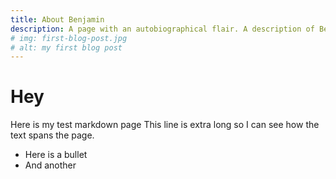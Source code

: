 ```yaml
---
title: About Benjamin
description: A page with an autobiographical flair. A description of Benjamin
# img: first-blog-post.jpg
# alt: my first blog post
---
```


# Hey 

Here is my test markdown page This line is extra long so I can see how the text spans the page. 

* Here is a bullet
* And another